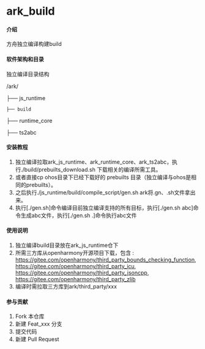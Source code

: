 # ark_build

#### 介绍
方舟独立编译构建build

#### 软件架构和目录
独立编译目录结构

/ark/ 

├── js_runtime 

    ├── build 
           
├── runtime_core   
          
├── ts2abc


#### 安装教程

1.  独立编译拉取ark_js_runtime、ark_runtime_core、ark_ts2abc，执行./build/prebuilts_download.sh 下载相关的编译所需工具。
2.  或者直接cp ohos目录下已经下载好的 prebuilts 目录（独立编译与ohos是相同的prebuilts）。
3.  之后执行./js_runtime/build/compile_script/gen.sh ark将.gn、.sh文件拿出来。
4.  执行[./gen.sh]命令编译目前独立编译支持的所有目标，执行[./gen.sh abc]命令生成abc文件，执行[./gen.sh .]命令执行abc文件

#### 使用说明

1.  独立编译build目录放在ark_js_runtime仓下
2.  所需三方库从openharmony开源项目下载，包含 :
        https://gitee.com/openharmony/third_party_bounds_checking_function,
        https://gitee.com/openharmony/third_party_icu,
        https://gitee.com/openharmony/third_party_jsoncpp,
        https://gitee.com/openharmony/third_party_zlib
3.  编译时需拉取三方库到ark/third_party/xxx

#### 参与贡献

1.  Fork 本仓库
2.  新建 Feat_xxx 分支
3.  提交代码
4.  新建 Pull Request
